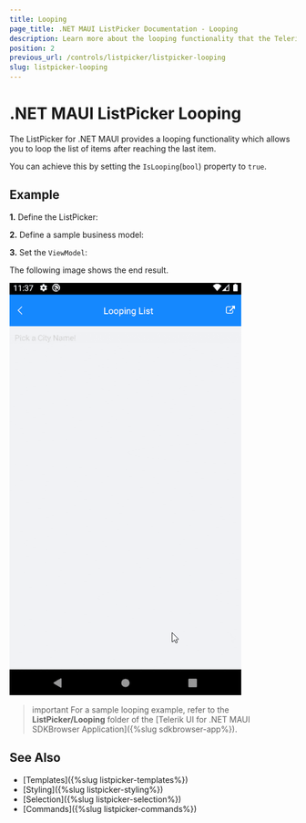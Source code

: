 ```yaml
---
title: Looping
page_title: .NET MAUI ListPicker Documentation - Looping
description: Learn more about the looping functionality that the Telerik UI for .NET MAUI ListPicker control provides.
position: 2
previous_url: /controls/listpicker/listpicker-looping
slug: listpicker-looping
---
```


# .NET MAUI ListPicker Looping

The ListPicker for .NET MAUI provides a looping functionality which allows you to loop the list of items after reaching the last item.

You can achieve this by setting the `IsLooping`(`bool`) property to `true`.

## Example

**1.** Define the ListPicker:

<snippet id='listpicker-features-looping' />

**2.** Define a sample business model:

<snippet id='listpicker-features-businessmodel' />

**3.** Set the `ViewModel`:

<snippet id='listpicker-features-viewmodel' />

The following image shows the end result.

![ListPicker Looping](images/looping_gif.gif)

>important For a sample looping example, refer to the **ListPicker/Looping** folder of the [Telerik UI for .NET MAUI SDKBrowser Application]({%slug sdkbrowser-app%}).

## See Also

- [Templates]({%slug listpicker-templates%})
- [Styling]({%slug listpicker-styling%})
- [Selection]({%slug listpicker-selection%})
- [Commands]({%slug listpicker-commands%})
